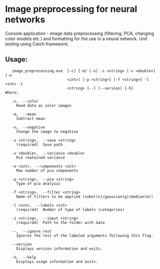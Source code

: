 # Image preprocessing for neural networks
Console application - image data preprocessing (filtering, PCA, changing color models etc.) and formatting for the use in a neural network. 
Unit testing using Catch framework.

## Usage:
```
   image_preprocessing.exe  [-c] [-m] [-n] -s <string> [-v <double>] [-e
                            <int>] [-p <string>] [-f <string>] -l <int> -i
                            <string> [--] [--version] [-h]
Where:

   -c,  --color
     Read data as color images

   -m,  --mean
     Subtract mean

   -n,  --negative
     Change the image to negative

   -s <string>,  --save <string>
     (required)  Save path

   -v <double>,  --variance <double>
     Pca reatained variance

   -e <int>,  --components <int>
     Max number of pca components

   -p <string>,  --pca <string>
     Type of pca analysis

   -f <string>,  --filter <string>
     Name of filters to be applied (sobel(s)/gaussian(g)/median(m))

   -l <int>,  --labels <int>
     (required)  Number of type of labels (categories)

   -i <string>,  --input <string>
     (required)  Path to the folder with data

   --,  --ignore_rest
     Ignores the rest of the labeled arguments following this flag.

   --version
     Displays version information and exits.

   -h,  --help
     Displays usage information and exits.
```
